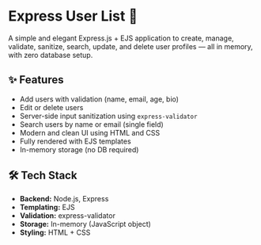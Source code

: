 # Express User List 🧠

A simple and elegant Express.js + EJS application to create, manage, validate, sanitize, search, update, and delete user profiles — all in memory, with zero database setup.

## ✨ Features

- Add users with validation (name, email, age, bio)
- Edit or delete users
- Server-side input sanitization using `express-validator`
- Search users by name or email (single field)
- Modern and clean UI using HTML and CSS
- Fully rendered with EJS templates
- In-memory storage (no DB required)

## 🛠️ Tech Stack

- **Backend:** Node.js, Express
- **Templating:** EJS
- **Validation:** express-validator
- **Storage:** In-memory (JavaScript object)
- **Styling:** HTML + CSS



